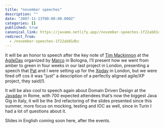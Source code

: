 ```yaml
---
title: "november speeches"
description: ""
date: "2007-11-13T00:00:00.000Z"
categories: []
published: true
canonical_link: https://javame.netlify.app//november-speeches-1f22ab81dbc
redirect_from:
  - /november-speeches-1f22ab81dbc
---
```


It will be an honor to speech after the key note of [Tim Mackinnon](http://c2.com/cgi/wiki?TimMackinnon) at the [AgileDay](http://agileday.it/index.php?page=program) organized by [Marco](http://brainscrum.wordpress.com/) in Bologna, I’ll present how we went from amber to green in four weeks in our last project in London, presenting a speech that [Pat](http://www.thekua.com/atwork/) and I were setting up for the [Xpday](http://www.xpday.org/) in London, but we were fired off cos it was "just" a description of a perfectly aligned agile/XP project, they said(!).

It will be also cool to speech again about Domain Driven Design at the [Javaday](http://roma.javaday.it/roma/) in Rome, with 700 expected attendees that’s now the biggest Java Gig in Italy, it will be the 3rd refactoring of the slides presented since this summer, more focus on mocking, testing and IOC as well, since in Turin I had a lot of questions about it.

Slides in English coming soon here, after the events.
